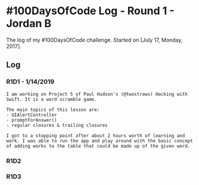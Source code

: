 # #100DaysOfCode Log - Round 1 - Jordan B

The log of my #100DaysOfCode challenge. Started on [July 17, Monday, 2017].

## Log

### R1D1 - 1/14/2019

    I am working on Project 5 of Paul Hudson's (@twostraws) Hacking with Swift. It is a word scramble game. 
    
    The main topics of this lesson are:
    - UIAlertController
    - promptForAnswer()
    - regular closures & trailing closures
    
    I got to a stopping point after about 2 hours worth of learning and work. I was able to run the app and play around with the basic concept of adding works to the table that could be made up of the given word.

### R1D2


### R1D3
